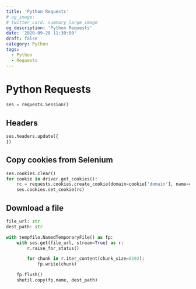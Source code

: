 ```yaml
---
title: 'Python Requests'
# og_image:
# twitter_card: summary_large_image
og_description: 'Python Requests'
date: '2020-09-28 11:30:00'
draft: false
category: Python
tags:
  - Python
  - Requests
---
```

# Python Requests

```python
ses = requests.Session()
```

## Headers
```python
ses.headers.update({
})
```

## Copy cookies from Selenium
```python
ses.cookies.clear()
for cookie in driver.get_cookies():
    rc = requests.cookies.create_cookie(domain=cookie['domain'], name=cookie['name'], value=cookie['value'])
    ses.cookies.set_cookie(rc)
```

## Download a file
```python
file_url: str
dest_path: str

with tempfile.NamedTemporaryFile() as fp:
    with ses.get(file_url, stream=True) as r:
        r.raise_for_status()

        for chunk in r.iter_content(chunk_size=8192):
            fp.write(chunk)

    fp.flush()
    shutil.copy(fp.name, dest_path)
```
